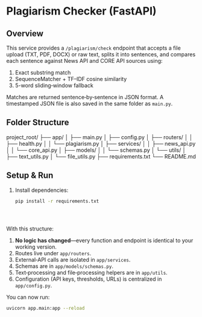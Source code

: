 # Plagiarism Checker (FastAPI)

## Overview
This service provides a `/plagiarism/check` endpoint that accepts a file upload (TXT, PDF, DOCX) or raw text, splits it into sentences, and compares each sentence against News API and CORE API sources using:
1. Exact substring match
2. SequenceMatcher + TF–IDF cosine similarity
3. 5-word sliding‐window fallback

Matches are returned sentence‐by‐sentence in JSON format. A timestamped JSON file is also saved in the same folder as `main.py`.

## Folder Structure
project_root/
├── app/
│ ├── main.py
│ ├── config.py
│ ├── routers/
│ │ ├── health.py
│ │ └── plagiarism.py
│ ├── services/
│ │ ├── news_api.py
│ │ └── core_api.py
│ ├── models/
│ │ └── schemas.py
│ └── utils/
│ ├── text_utils.py
│ └── file_utils.py
├── requirements.txt
└── README.md


## Setup & Run
1. Install dependencies:
   ```bash
   pip install -r requirements.txt





With this structure:

1. **No logic has changed**—every function and endpoint is identical to your working version.  
2. Routes live under `app/routers`.  
3. External‐API calls are isolated in `app/services`.  
4. Schemas are in `app/models/schemas.py`.  
5. Text‐processing and file‐processing helpers are in `app/utils`.  
6. Configuration (API keys, thresholds, URLs) is centralized in `app/config.py`.  

You can now run:
```bash
uvicorn app.main:app --reload
